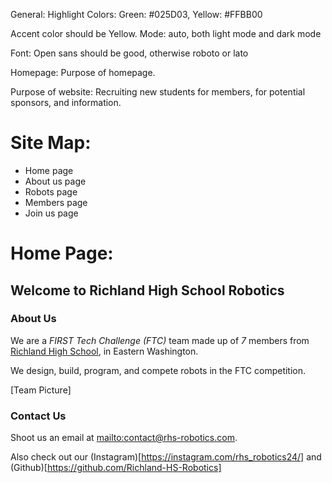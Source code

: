 General:
Highlight Colors: Green: #025D03, Yellow: #FFBB00

Accent color should be Yellow.
Mode: auto, both light mode and dark mode

Font: Open sans should be good, otherwise roboto or lato

Homepage:
Purpose of homepage.

Purpose of website: Recruiting new students for members, for potential sponsors, and information.

# Site Map:

- Home page
- About us page
- Robots page
- Members page
- Join us page

# Home Page:

## Welcome to Richland High School Robotics


### About Us
We are a *FIRST Tech Challenge (FTC)* team made up of *7* <!-- Possibly change
number --> members from [Richland High
School](https://en.wikipedia.org/wiki/Richland_High_School_(Washington)), in
Eastern Washington.

We design, build, program, and compete robots in the FTC competition.


[Team Picture] <!-- Will need new shirts for this -->



### Contact Us

Shoot us an email at <mailto:contact@rhs-robotics.com>.

Also check out our (Instagram)[https://instagram.com/rhs_robotics24/]
and (Github)[https://github.com/Richland-HS-Robotics]


